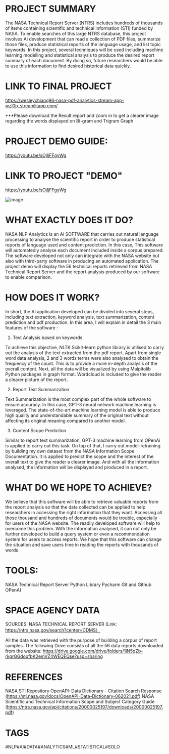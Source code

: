 # PROJECT SUMMARY
The NASA Technical Report Server (NTRS) includes hundreds of thousands of items containing scientific and technical information (STI) funded by NASA. To enable searches of this large NTRS database, this project involves Ai development that can read a collection of PDF files, summarize those files, produce statistical reports of the language usage, and list topic keywords. In this project, several techniques will be used including machine learning modelling and statistical analysis to produce the desired report summary of each document. By doing so, future researchers would be able to use this information to find desired historical data quickly.

# LINK TO FINAL PROJECT
https://wesleychiang96-nasa-pdf-analytics-stream-app-wzl0jx.streamlitapp.com/

***Please download the Result report and zoom in to get a clearer image regarding the words displayed on Bi-gram and Trigram Graph

# PROJECT DEMO GUIDE:
https://youtu.be/sOjIjFFgyWg

# LINK TO PROJECT "DEMO"
https://youtu.be/sOjIjFFgyWg

![image](https://user-images.githubusercontent.com/77789825/193482738-7791c832-649b-4df2-9ed1-dc83c4e29ecd.png)

# WHAT EXACTLY DOES IT DO?
NASA NLP Analytics is an Ai SOFTWARE that carries out natural language processing to analyse the scientific report in order to produce statistical reports of language used and content prediction. In this case, This software will automatedly analyse each document included inside a corpus prepared. The software developed not only can integrate with the NASA website but also with third-party software in producing an automated application. The project demo will display the 56 technical reports retrieved from NASA Technical Report Server and the report analysis produced by our software to enable comparison.

# HOW DOES IT WORK?
In short, the AI application developed can be divided into several steps, including text extraction, keyword analysis, text summarization, content prediction and pdf production. In this area, I will explain in detail the 3 main features of the software :

1. Text Analysis based on keywords 

To achieve this objective, NLTK Scikit-learn python library is utilised to carry out the analysis of the text extracted from the pdf report. Apart from single word data analysis, 2 and 3 words terms were also analysed to obtain the frequency of the count. This is to provide a more in-depth analysis of the overall content. Next, all the data will be visualized by using Malpltolib Python packages in graph format. Wordcloud is included to give the reader a clearer picture of the report.

2. Report Text Summarization 

Text Summarization is the most complex part of the whole software to ensure accuracy. In this case, GPT-3 neural network machine learning is leveraged. The state-of-the-art machine learning model is able to produce high quality and understandable summary of the original text without affecting its original meaning compared to another model.

3. Content Scope Prediction 

Similar to report text summarization, GPT-3 machine learning from OPenAi is applied to carry out this task. On top of that, I carry out model-retraining by building my own dataset from the NASA Information Scope Documentation. It is applied to predict the scope and the interest of the overall text to give the reader a clearer image. And with all the information analysed, the information will be displayed and produced in a report.

# WHAT DO WE HOPE TO ACHIEVE?
We believe that this software will be able to retrieve valuable reports from the report analysis so that the data collected can be applied to help researchers in accessing the right information that they want. Accessing all those thousand and hundreds of documents would be trouble, especially for users of the NASA website. The readily developed software will help to overcome this problem. With the information analysed, it can not only be further developed to build a query system or even a recommendation system for users to access reports. We hope that this software can change the situation and save users time in reading the reports with thousands of words



# TOOLS:
NASA Technical Report Server
Python Library
Pycharm
Git and Github
OPenAI

# SPACE AGENCY DATA
SOURCES: NASA TECHNICAL REPORT SERVER
(Link: https://ntrs.nasa.gov/search?center=CDMS）

All the data was retrieved with the purpose of building a corpus of report samples. The following Drive consists of all the 56 data reports downloaded from the website:
https://drive.google.com/drive/folders/1jN5qZb-rkgrGGdoofbK2emVZ4WEQEQse?usp=sharing

# REFERENCES
NASA STI Repository OpenAPI: Data Dictionary - Citation Search Response (https://sti.nasa.gov/docs/OpenAPI-Data-Dictionary-062021.pdf)
NASA Scientific and Technical Information Scope and Subject Category Guide  (https://ntrs.nasa.gov/api/citations/20000025197/downloads/20000025197.pdf)

# TAGS
#NLP#AI#DATA#ANALYTICS#ML#STATISTICAL#SOLO
